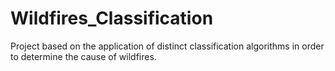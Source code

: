 # Wildfires_Classification
 Project based on the application of distinct classification algorithms in order to determine the cause of wildfires.
